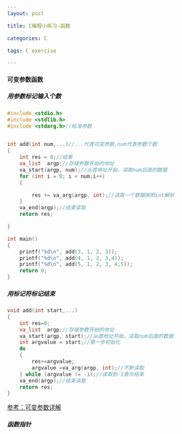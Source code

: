 ```yaml
---
layout: post

title: C编程小练习-函数

categories: C

tags: C exercise

---
```


#### 可变参数函数

##### 用参数标记输入个数

```c
#include <stdio.h>
#include <stdlib.h>
#include <stdarg.h>//标准参数


int add(int num,...)//...代表可变参数,num代表参数个数
{
	int res = 0;//结果
	va_list  argp;//存储参数开始的地址
	va_start(argp, num);//从首地址开始，读取num后面的数据
	for (int i = 0; i < num;i++)
	{

		res += va_arg(argp, int);//读取一个数据按照int解析
	}
	va_end(argp);//结束读取
	return res;

}

int main()
{
    printf("%d\n", add(3, 1, 2, 3));
	printf("%d\n", add(4, 1, 2, 3,4));
	printf("%d\n", add(5, 1, 2, 3, 4,5));   
    return 0;
}
```

##### 用标记符标记结束

```c
void add(int start,...)
{
    int res=0;
	va_list  argp;//存储参数开始的地址
	va_start(argp, start);//从首地址开始，读取num后面的数据
	int argvalue = start;//第一步初始化
	do 
	{
        res+=argvalue;
		argvalue =va_arg(argp, int);//不断读取
	} while (argvalue != -1);//读取到-1表示结束
	va_end(argp);//结束读取
	return res;
}
```

[参考：可变参数详解](https://www.cnblogs.com/clover-toeic/p/3736748.html)

##### 函数指针

